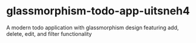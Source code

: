 # glassmorphism-todo-app-uitsneh4
A modern todo application with glassmorphism design featuring add, delete, edit, and filter functionality
